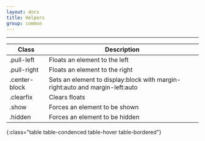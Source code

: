 ```yaml
---
layout: docs
title: Helpers
group: common
---
```

_______________________________

| Class         | Description |
|---------------|-------------|
| .pull-left    | Floats an element to the left |
| .pull-right   | Floats an element to the right |
| .center-block | Sets an element to display:block with margin-right:auto and margin-left:auto |
| .clearfix     | Clears floats |
| .show         | Forces an element to be shown |
| .hidden	    | Forces an element to be hidden |
{:class="table table-condenced table-hover table-bordered"}